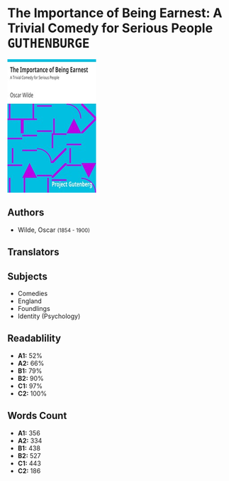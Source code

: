# The Importance of Being Earnest: A Trivial Comedy for Serious People <kbd>GUTHENBURGE</kbd>

![](./cover.medium.jpg "")

## Authors


 - Wilde, Oscar <small>(1854 - 1900)</small>

## Translators



## Subjects


 - Comedies
 - England
 - Foundlings
 - Identity (Psychology)

## Readablility


 - **A1:** 52%
 - **A2:** 66%
 - **B1:** 79%
 - **B2:** 90%
 - **C1:** 97%
 - **C2:** 100%

## Words Count


 - **A1:** 356
 - **A2:** 334
 - **B1:** 438
 - **B2:** 527
 - **C1:** 443
 - **C2:** 186
